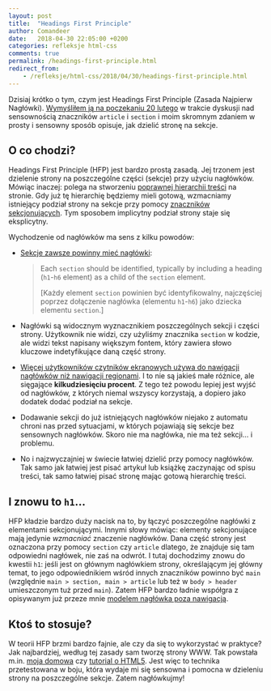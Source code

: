 ```yaml
---
layout: post
title:  "Headings First Principle"
author: Comandeer
date:   2018-04-30 22:05:00 +0200
categories: refleksje html-css
comments: true
permalink: /headings-first-principle.html
redirect_from:
    - /refleksje/html-css/2018/04/30/headings-first-principle.html
---
```


Dzisiaj krótko o tym, czym jest Headings First Principle (Zasada Najpierw Nagłówki). [Wymyśliłem ją na poczekaniu 20 lutego](https://github.com/w3c/html/issues/1566) w trakcie dyskusji nad sensownością znaczników `article` i `section` i moim skromnym zdaniem w prosty i sensowny sposób opisuje, jak dzielić stronę na sekcje.

## O co chodzi?

Headings First Principle (HFP) jest bardzo prostą zasadą. Jej trzonem jest dzielenie strony na poszczególne części (sekcje) przy użyciu nagłówków. Mówiąc inaczej: polega na stworzeniu [poprawnej hierarchii treści](https://blog.comandeer.pl/html-css/a11y/2017/07/04/o-naglowkach-slow-kilka.html) na stronie. Gdy już tę hierarchię będziemy mieli gotową, wzmacniamy istniejący podział strony na sekcje przy pomocy [znaczników sekcjonujących](http://w3c.github.io/html/sections.html#sections). Tym sposobem implicytny podział strony staje się eksplicytny.

Wychodzenie od nagłówków ma sens z kilku powodów:

* [Sekcje zawsze powinny mieć nagłówki](http://w3c.github.io/html/sections.html#the-section-element):

  > Each `section` should be identified, typically by including a heading (`h1`-`h6` element) as a child of the `section` element.
  >
  > [Każdy element `section` powinien być identyfikowalny, najczęściej poprzez dołączenie nagłówka (elementu `h1`-`h6`) jako dziecka elementu `section`.]

* Nagłówki są widocznym wyznacznikiem poszczególnych sekcji i części strony. Użytkownik nie widzi, czy użyliśmy znacznika `section` w kodzie, ale widzi tekst napisany większym fontem, który zawiera słowo kluczowe indetyfikujące daną część strony.

* [Więcej użytkowników czytników ekranowych używa do nawigacji nagłówków niż nawigacji regionami](https://webaim.org/projects/screenreadersurvey7/#finding). I to nie są jakieś małe różnice, ale sięgające **kilkudziesięciu procent**. Z tego też powodu lepiej jest wyjść od nagłówków, z których niemal wszyscy korzystają, a dopiero jako dodatek dodać podział na sekcje.

* Dodawanie sekcji do już istniejących nagłówków niejako z automatu chroni nas przed sytuacjami, w których pojawiają się sekcje bez sensownych nagłówków. Skoro nie ma nagłówka, nie ma też sekcji… i problemu.

* No i najzwyczajniej w świecie łatwiej dzielić przy pomocy nagłówków. Tak samo jak łatwiej jest pisać artykuł lub książkę zaczynając od spisu treści, tak samo łatwiej pisać stronę mając gotową hierarchię treści.

## I znowu to `h1`…

HFP kładzie bardzo duży nacisk na to, by łączyć poszczególne nagłówki z elementami sekcjonującymi. Innymi słowy mówiąc: elementy sekcjonujące mają jedynie _wzmacniać_ znaczenie nagłówków. Dana część strony jest oznaczona przy pomocy `section` czy `article` dlatego, że znajduje się tam odpowiedni nagłówek, nie zaś na odwrót. I tutaj dochodzimy znowu do kwestii `h1`: jeśli jest on głównym nagłówkiem strony, określającym jej główny temat, to jego odpowiednikiem wśród innych znaczników powinno być `main` (względnie `main > section, main > article` lub też w `body > header` umieszczonym tuż przed `main`). Zatem HFP bardzo ładnie współgra z opisywanym już przeze mnie [modelem nagłówka poza nawigacją](https://blog.comandeer.pl/html-css/a11y/2017/07/04/o-naglowkach-slow-kilka.html#2--nag%C5%82%C3%B3wek-poza-nawigacj%C4%85).

## Ktoś to stosuje?

W teorii HFP brzmi bardzo fajnie, ale czy da się to wykorzystać w praktyce? Jak najbardziej, według tej zasady sam tworzę strony WWW. Tak powstała m.in. [moja domowa](https://www.comandeer.pl) czy [tutorial o HTML5](https://tutorials.comandeer.pl/html5-blog.html). Jest więc to technika przetestowana w boju, która wydaje mi się sensowna i pomocna w dzieleniu strony na poszczególne sekcje. Zatem nagłówkujmy!
